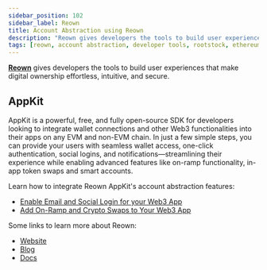 ```yaml
---
sidebar_position: 102
sidebar_label: Reown
title: Account Abstraction using Reown
description: "Reown gives developers the tools to build user experiences that make digital ownership effortless, intuitive, and secure." 
tags: [reown, account abstraction, developer tools, rootstock, ethereum, dApps, wallets, wallet connections, wallet infrastructure]
---
```



**[Reown](https://reown.com/?utm_source=rootstock&utm_medium=docs&utm_campaign=backlinks)** gives developers the tools to build user experiences that make digital ownership effortless, intuitive, and secure.

## AppKit

AppKit is a powerful, free, and fully open-source SDK for developers looking to integrate wallet connections and other Web3 functionalities into their apps on any EVM and non-EVM chain. In just a few simple steps, you can provide your users with seamless wallet access, one-click authentication, social logins, and notifications—streamlining their experience while enabling advanced features like on-ramp functionality, in-app token swaps and smart accounts.

Learn how to integrate Reown AppKit's account abstraction features: 
- [Enable Email and Social Login for your Web3 App](https://reown.com/blog/how-to-enable-email-and-social-login/?utm_source=rootstock&utm_medium=docs&utm_campaign=backlinks)
- [Add On-Ramp and Crypto Swaps to Your Web3 App](https://reown.com/blog/how-to-add-on-ramp-and-crypto-swaps-to-your-web3-app/?utm_source=rootstock&utm_medium=docs&utm_campaign=backlinks)

Some links to learn more about Reown:
- [Website](https://reown.com/?utm_source=rootstock&utm_medium=docs&utm_campaign=backlinks)
- [Blog](https://reown.com/blog?utm_source=rootstock&utm_medium=docs&utm_campaign=backlinks)
- [Docs](https://docs.reown.com/?utm_source=rootstock&utm_medium=docs&utm_campaign=backlinks)

